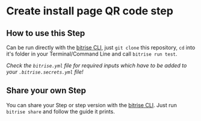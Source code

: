 # Create install page QR code step

## How to use this Step

Can be run directly with the [bitrise CLI](https://github.com/bitrise-io/bitrise),
just `git clone` this repository, `cd` into it's folder in your Terminal/Command Line
and call `bitrise run test`.

*Check the `bitrise.yml` file for required inputs which have to be
added to your `.bitrise.secrets.yml` file!*


## Share your own Step

You can share your Step or step version with the [bitrise CLI](https://github.com/bitrise-io/bitrise). Just run `bitrise share` and follow the guide it prints.
